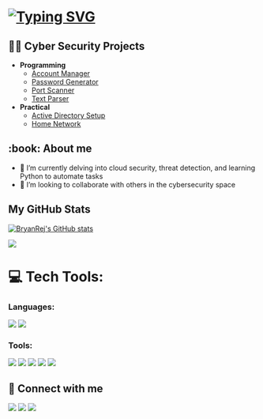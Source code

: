 <h1><a href="https://git.io/typing-svg"><img src="https://readme-typing-svg.demolab.com?font=Fira+Code&size=18&duration=4500&pause=1000&center=true&color=A855F7&multiline=true&random=false&width=435&lines=Hi%2C+I'm+Bryan!;Cyber+Security+Enthusiast" alt="Typing SVG" /></a> </h1>


<h2>👨‍💻 Cyber Security Projects</h2>

- <b>Programming</b>
  - [Account Manager](https://github.com/BryanRej/Account-Manager)
  - [Password Generator](https://github.com/BryanRej/Password-Generator)
  - [Port Scanner](https://github.com/BryanRej/Port-Scanner)
  - [Text Parser](https://github.com/BryanRej/Text-Parser)
- <b>Practical</b>
  - [Active Directory Setup](https://github.com/BryanRej/Active-Directory-Homelab)
  - [Home Network](https://github.com/BryanRej/Home-Network)
  

<h2> :book: About me</h2>

- 🌱 I’m currently delving into cloud security, threat detection, and learning Python to automate tasks
- 👯 I’m looking to collaborate with others in the cybersecurity space

<b><h2>My GitHub Stats</h2></b>

<a href="http://www.github.com/BryanRej"><img src="https://github-readme-stats.vercel.app/api?username=BryanRej&show_icons=true&hide=&count_private=true&title_color=a855f7&text_color=ffffff&icon_color=0891b2&bg_color=1c1917&hide_border=true&show_icons=true" alt="BryanRej's GitHub stats" /></a>

<a href="http://www.github.com/BryanRej"><img src="https://github-readme-streak-stats.herokuapp.com/?user=BryanRej&stroke=ffffff&background=1c1917&ring=a855f7&fire=a855f7&currStreakNum=ffffff&currStreakLabel=a855f7&sideNums=ffffff&sideLabels=ffffff&dates=ffffff&hide_border=true" /></a>

# 💻 Tech Tools:
### Languages:
<div>
    <img src="https://img.shields.io/badge/python-%233776AB.svg?style=for-the-badge&logo=python&logoColor=white" />
  <img src="https://img.shields.io/badge/sql-%2307405e.svg?style=for-the-badge&logo=postgresql&logoColor=white" />
</div> 

### Tools:
<div>
    <img src="https://img.shields.io/badge/-Splunk-000000?&style=for-the-badge&logo=Splunk&logoColor=white" />
  <img src="https://img.shields.io/badge/-Wireshark-1679A7?&style=for-the-badge&logo=Wireshark&logoColor=white" />
    <img src="https://img.shields.io/badge/-Elastic-005571?&style=for-the-badge&logo=Elastic&logoColor=white" />
  <img src="https://img.shields.io/badge/-Microsoft_Sentinel-0078D4?&style=for-the-badge&logo=Microsoft&logoColor=white" />
   <img src="https://img.shields.io/badge/-VirusTotal-%23394EFF?style=for-the-badge&logo=virustotal&logoColor=white" />
</div> 

<h2> 🤳 Connect with me</h2>
<a href="https://linkedin.com/in/bryan-rejouis"><img src="https://img.shields.io/badge/-LinkedIn-0072b1?&style=for-the-badge&logo=linkedin&logoColor=white" /></a>
<a href="https://twitter.com/CytechBry"><img src="https://img.shields.io/badge/Twitter-1DA1F2?style=for-the-badge&logo=twitter&logoColor=white" /></a>
<a href="https://tryhackme.com/p/CyBry"><img src="https://img.shields.io/badge/-TryHackMe-%23212C42?style=for-the-badge&logo=tryhackme&logoColor=white" /></a>

<!--
**BryanRej/BryanRej** is a ✨ _special_ ✨ repository because its `README.md` (this file) appears on your GitHub profile.

Here are some ideas to get you started:

- 🔭 I’m currently working on ...
- 🌱 I’m currently learning ...
- 👯 I’m looking to collaborate on ...
- 🤔 I’m looking for help with ...
- 💬 Ask me about ...
- 📫 How to reach me: ...
- 😄 Pronouns: ...
- ⚡ Fun fact: ...
-->
